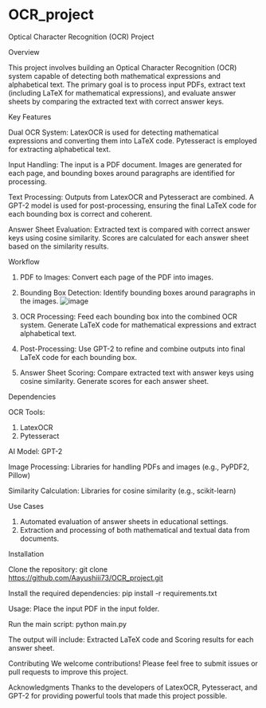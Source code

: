 # OCR_project
Optical Character Recognition (OCR) Project

Overview

This project involves building an Optical Character Recognition (OCR) system capable of detecting both mathematical expressions and alphabetical text. The primary goal is to process input PDFs, extract text (including LaTeX for mathematical expressions), and evaluate answer sheets by comparing the extracted text with correct answer keys.

Key Features

Dual OCR System: LatexOCR is used for detecting mathematical expressions and converting them into LaTeX code.
Pytesseract is employed for extracting alphabetical text.

Input Handling: The input is a PDF document. Images are generated for each page, and bounding boxes around paragraphs are identified for processing.

Text Processing: Outputs from LatexOCR and Pytesseract are combined. A GPT-2 model is used for post-processing, ensuring the final LaTeX code for each bounding box is correct and coherent.

Answer Sheet Evaluation: Extracted text is compared with correct answer keys using cosine similarity. Scores are calculated for each answer sheet based on the similarity results.

Workflow

1. PDF to Images: Convert each page of the PDF into images.

2. Bounding Box Detection: Identify bounding boxes around paragraphs in the images.
   ![image](https://github.com/user-attachments/assets/97dca63e-71a1-431f-9c21-7c5b9d796ec8)


3. OCR Processing:
Feed each bounding box into the combined OCR system.
Generate LaTeX code for mathematical expressions and extract alphabetical text.

4. Post-Processing:
Use GPT-2 to refine and combine outputs into final LaTeX code for each bounding box.

5. Answer Sheet Scoring:
Compare extracted text with answer keys using cosine similarity. Generate scores for each answer sheet.

Dependencies

OCR Tools:
1. LatexOCR
2. Pytesseract

AI Model: GPT-2

Image Processing: Libraries for handling PDFs and images (e.g., PyPDF2, Pillow)

Similarity Calculation: Libraries for cosine similarity (e.g., scikit-learn)

Use Cases
1. Automated evaluation of answer sheets in educational settings.
2. Extraction and processing of both mathematical and textual data from documents.

Installation

Clone the repository: git clone https://github.com/Aayushiii73/OCR_project.git

Install the required dependencies: pip install -r requirements.txt

Usage: Place the input PDF in the input folder.

Run the main script: python main.py

The output will include: Extracted LaTeX code and Scoring results for each answer sheet.

Contributing
We welcome contributions! Please feel free to submit issues or pull requests to improve this project.

Acknowledgments
Thanks to the developers of LatexOCR, Pytesseract, and GPT-2 for providing powerful tools that made this project possible.

